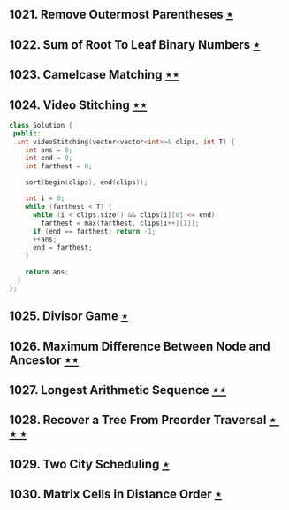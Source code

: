 ## 1021. Remove Outermost Parentheses [$\star$](https://leetcode.com/problems/remove-outermost-parentheses)

## 1022. Sum of Root To Leaf Binary Numbers [$\star$](https://leetcode.com/problems/sum-of-root-to-leaf-binary-numbers)

## 1023. Camelcase Matching [$\star\star$](https://leetcode.com/problems/camelcase-matching)

## 1024. Video Stitching [$\star\star$](https://leetcode.com/problems/video-stitching)

```cpp
class Solution {
 public:
  int videoStitching(vector<vector<int>>& clips, int T) {
    int ans = 0;
    int end = 0;
    int farthest = 0;

    sort(begin(clips), end(clips));

    int i = 0;
    while (farthest < T) {
      while (i < clips.size() && clips[i][0] <= end)
        farthest = max(farthest, clips[i++][1]);
      if (end == farthest) return -1;
      ++ans;
      end = farthest;
    }

    return ans;
  }
};
```

## 1025. Divisor Game [$\star$](https://leetcode.com/problems/divisor-game)

## 1026. Maximum Difference Between Node and Ancestor [$\star\star$](https://leetcode.com/problems/maximum-difference-between-node-and-ancestor)

## 1027. Longest Arithmetic Sequence [$\star\star$](https://leetcode.com/problems/longest-arithmetic-sequence)

## 1028. Recover a Tree From Preorder Traversal [$\star\star\star$](https://leetcode.com/problems/recover-a-tree-from-preorder-traversal)

## 1029. Two City Scheduling [$\star$](https://leetcode.com/problems/two-city-scheduling)

## 1030. Matrix Cells in Distance Order [$\star$](https://leetcode.com/problems/matrix-cells-in-distance-order)
